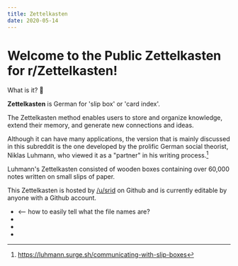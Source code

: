```yaml
---
title: Zettelkasten
date: 2020-05-14
---
```


# Welcome to the Public Zettelkasten for r/Zettelkasten!

What is it? 🤔

**Zettelkasten** is German for 'slip box' or 'card index'.

The Zettelkasten method enables users to store and organize knowledge, extend their memory, and generate new connections and ideas. 

Although it can have many applications, the version that is mainly discussed in this subreddit is the one developed by the prolific German social theorist, Niklas Luhmann, who viewed it as a "partner" in his writing process.[^1]

[^1]:https://luhmann.surge.sh/communicating-with-slip-boxes

Luhmann's Zettelkasten consisted of wooden boxes containing over 60,000 notes written on small slips of paper.

This Zettelkasten is hosted by [/u/srid](https://www.reddit.com/user/srid-/) on Github and is currently editable by anyone with a Github account. 

* <what-is-it> <-- how to easily tell what the file names are?
* <what-does-it-do>
* <why-different>
* <how-to-implement>

